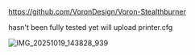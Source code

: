 https://github.com/VoronDesign/Voron-Stealthburner

hasn't been fully tested yet
will upload printer.cfg

![IMG_20251019_143828_939](https://github.com/user-attachments/assets/9f94b4f5-34ac-4f05-9d9d-23c5c9fb66a2)
